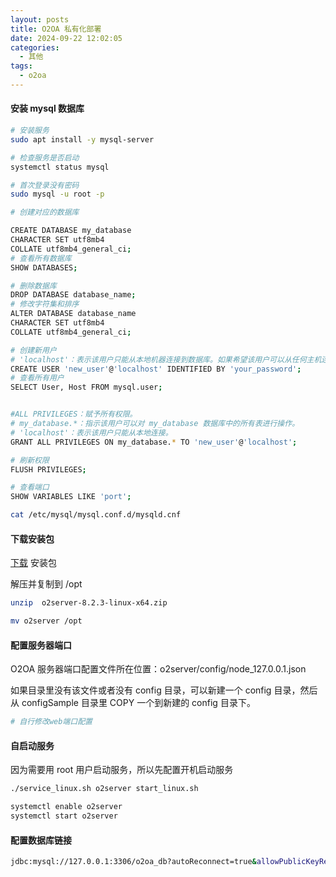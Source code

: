 ```yaml
---
layout: posts
title: O2OA 私有化部署
date: 2024-09-22 12:02:05
categories:
  - 其他
tags:
  - o2oa
---
```


#### 安装 mysql 数据库

```bash
# 安装服务
sudo apt install -y mysql-server

# 检查服务是否启动
systemctl status mysql

# 首次登录没有密码
sudo mysql -u root -p

# 创建对应的数据库

CREATE DATABASE my_database
CHARACTER SET utf8mb4
COLLATE utf8mb4_general_ci;
# 查看所有数据库
SHOW DATABASES;

# 删除数据库
DROP DATABASE database_name;
# 修改字符集和排序
ALTER DATABASE database_name
CHARACTER SET utf8mb4
COLLATE utf8mb4_general_ci;

# 创建新用户
# 'localhost'：表示该用户只能从本地机器连接到数据库。如果希望该用户可以从任何主机连接，可以使用 '%'，如 'new_user'@'%'。
CREATE USER 'new_user'@'localhost' IDENTIFIED BY 'your_password';
# 查看所有用户
SELECT User, Host FROM mysql.user;


#ALL PRIVILEGES：赋予所有权限。
# my_database.*：指示该用户可以对 my_database 数据库中的所有表进行操作。
# 'localhost'：表示该用户只能从本地连接。
GRANT ALL PRIVILEGES ON my_database.* TO 'new_user'@'localhost';

# 刷新权限
FLUSH PRIVILEGES;

# 查看端口
SHOW VARIABLES LIKE 'port';

cat /etc/mysql/mysql.conf.d/mysqld.cnf
```

#### 下载安装包

[下载](http://www.o2oa.net/download.html) 安装包

解压并复制到 /opt

```bash
unzip  o2server-8.2.3-linux-x64.zip

mv o2server /opt
```

#### 配置服务器端口

O2OA 服务器端口配置文件所在位置：o2server/config/node_127.0.0.1.json

如果目录里没有该文件或者没有 config 目录，可以新建一个 config 目录，然后从 configSample 目录里 COPY 一个到新建的 config 目录下。

```bash
# 自行修改web端口配置
```

#### 自启动服务

因为需要用 root 用户启动服务，所以先配置开机启动服务

```bash
./service_linux.sh o2server start_linux.sh

systemctl enable o2server
systemctl start o2server
```

#### 配置数据库链接

```bash
jdbc:mysql://127.0.0.1:3306/o2oa_db?autoReconnect=true&allowPublicKeyRetrieval=true&useSSL=false&useUnicode=true&characterEncoding=UTF-8&useLegacyDatetimeCode=false&serverTimezone=GMT%2B8
```
